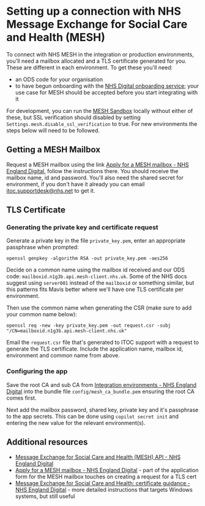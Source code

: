# Setting up a connection with NHS Message Exchange for Social Care and Health (MESH)

To connect with NHS MESH in the integration or production environments, you'll
need a mailbox allocated and a TLS certificate generated for you. These are
different in each environment. To get these you'll need:

- an ODS code for your organisation
- to have begun onboarding with the [NHS Digital onboarding
  service](https://onboarding.prod.api.platform.nhs.uk/Products); your use case
  for MESH should be accepted before you start integrating with it

For development, you can run the [MESH Sandbox](https://github.com/NHSDigital/mesh-sandbox)
locally without either of these, but SSL verification should disabled by setting
`Settings.mesh.disable_ssl_verification` to true. For new environments the
steps below will need to be followed.

## Getting a MESH Mailbox

Request a MESH mailbox using the link [Apply for a MESH mailbox - NHS England
Digital](https://digital.nhs.uk/services/message-exchange-for-social-care-and-health-mesh/messaging-exchange-for-social-care-and-health-apply-for-a-mailbox),
follow the instructions there. You should receive the mailbox name, id and
password. You'll also need the shared secret for environment, if you don't have
it already you can email itoc.supportdesk@nhs.net to get it.

## TLS Certificate

### Generating the private key and certificate request

Generate a private key in the file `private_key.pem`, enter an appropriate
passphrase when prompted:

```shell
openssl genpkey -algorithm RSA -out private_key.pem -aes256
```

Decide on a common name using the mailbox id received and our ODS code:
`mailboxid.n1g3b.api.mesh-client.nhs.uk`. Some of the NHS docs suggest using
`server001` instead of the `mailboxid` or something similar, but this patterns
fits Mavis better where we'll have one TLS certificate per environment.

Then use the common name when generating the CSR (make sure to add your common
name below):

```shell
openssl req -new -key private_key.pem -out request.csr -subj "/CN=mailboxid.n1g3b.api.mesh-client.nhs.uk"
```

Email the `request.csr` file that's generated to ITOC support with a request to
generate the TLS certificate. Include the application name, mailbox id,
environment and common name from above.

### Configuring the app

Save the root CA and sub CA from [Integration environments - NHS England
Digital](https://digital.nhs.uk/services/path-to-live-environments/integration-environment#rootca-and-subca-certificates)
into the bundle file `config/mesh_ca_bundle.pem` ensuring the root CA comes
first.

Next add the mailbox password, shared key, private key and it's passphrase to
the app secrets. This can be done using `copilot secret init` and entering the
new value for the relevant environment(s).

## Additional resources

- [Message Exchange for Social Care and Health (MESH) API - NHS England Digital](https://digital.nhs.uk/developer/api-catalogue/message-exchange-for-social-care-and-health-api#overview--end-to-end-process-to-integrate-with-mesh-api)
- [Apply for a MESH mailbox - NHS England Digital](https://digital.nhs.uk/services/message-exchange-for-social-care-and-health-mesh/messaging-exchange-for-social-care-and-health-apply-for-a-mailbox) - part of the application form for the MESH mailbox touches on creating a request for a TLS cert
- [Message Exchange for Social Care and Health: certificate guidance - NHS England Digital](https://digital.nhs.uk/services/message-exchange-for-social-care-and-health-mesh/mesh-guidance-hub/certificate-guidance) - more detailed instructions that targets Windows systems, but still useful
